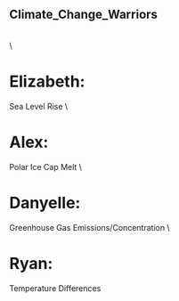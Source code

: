 ## Climate_Change_Warriors
\
\
# Elizabeth: 
Sea Level Rise
\
# Alex: 
Polar Ice Cap Melt
\
# Danyelle: 
Greenhouse Gas Emissions/Concentration
\
# Ryan: 
Temperature Differences
